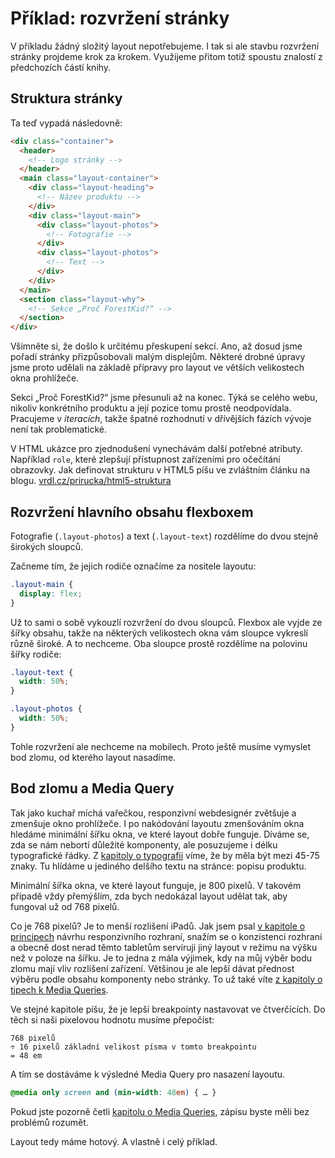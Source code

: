 # Příklad: rozvržení stránky

V příkladu žádný složitý layout nepotřebujeme. I tak si ale stavbu rozvržení stránky projdeme krok za krokem. Využijeme přitom totiž spoustu znalostí z předchozích částí knihy.

## Struktura stránky

Ta teď vypadá následovně:

```html
<div class="container">
  <header>
    <!-- Logo stránky -->
  </header>
  <main class="layout-container">
    <div class="layout-heading">
      <!-- Název produktu -->
    </div>
    <div class="layout-main">
      <div class="layout-photos">
        <!-- Fotografie -->
      </div>      
      <div class="layout-photos">
        <!-- Text -->
      </div>            
    </div>      
  </main>
  <section class="layout-why">
    <!-- Sekce „Proč ForestKid?“ -->
  </section>    
</div>
```

Všimněte si, že došlo k určitému přeskupení sekcí. Ano, až dosud jsme pořadí stránky přizpůsobovali malým displejům. Některé drobné úpravy jsme proto udělali na základě přípravy pro layout ve větších velikostech okna prohlížeče.

Sekci „Proč ForestKid?“ jsme přesunuli až na konec. Týká se celého webu, nikoliv konkrétního produktu a její pozice tomu prostě neodpovídala. Pracujeme v *iteracích*, takže špatné rozhodnutí v dřívějších fázích vývoje není tak problematické. 

V HTML ukázce pro zjednodušení vynechávám další potřebné atributy. Například `role`, které zlepšují přístupnost zařízeními pro očečítání obrazovky. Jak definovat strukturu v HTML5 píšu ve zvláštním článku na blogu. [vrdl.cz/prirucka/html5-struktura](http://www.vzhurudolu.cz/prirucka/html5-struktura)

## Rozvržení hlavního obsahu flexboxem

Fotografie (`.layout-photos`) a text (`.layout-text`) rozdělíme do dvou stejně širokých sloupců.

Začneme tím, že jejich rodiče označíme za nositele layoutu:

```css
.layout-main {
  display: flex;
}
```
Už to sami o sobě vykouzlí rozvržení do dvou sloupců. Flexbox ale vyjde ze šířky obsahu, takže na některých velikostech okna vám sloupce vykreslí různě široké. A to nechceme. Oba sloupce prostě rozdělíme na polovinu šířky rodiče:

```css
.layout-text {
  width: 50%;
}

.layout-photos {
  width: 50%;
}
```

Tohle rozvržení ale nechceme na mobilech. Proto ještě musíme vymyslet bod zlomu, od kterého layout nasadíme.

## Bod zlomu a Media Query

Tak jako kuchař míchá vařečkou, responzivní webdesignér zvětšuje a zmenšuje okno prohlížeče.  I po nakódování layoutu zmenšováním okna hledáme  minimální šířku okna, ve které layout dobře funguje. Díváme se, zda se nám nebortí důležité komponenty, ale posuzujeme i délku typografické řádky. Z [kapitoly o typografii](typografie.md) víme, že by měla být mezi 45-75 znaky. Tu hlídáme u jediného delšího textu na stránce: popisu produktu.

Minimální šířka okna, ve které layout funguje, je 800 pixelů. V takovém případě vždy přemýšlím, zda bych nedokázal layout udělat tak, aby fungoval už od 768 pixelů. 

Co je 768 pixelů? Je to menší rozlišení iPadů. Jak jsem psal [v kapitole o principech](4-principy-ui.md) návrhu responzivního rozhraní, snažím se o konzistenci rozhraní a obecně dost nerad těmto tabletům servíruji jiný layout v režimu na výšku než v poloze na šířku. Je to jedna z mála výjimek, kdy na můj výběr bodu zlomu mají vliv rozlišení zařízení. Většinou je ale lepší dávat přednost výběru podle obsahu komponenty nebo stránky. To už také víte [z kapitoly o tipech k Media Queries](media-queries-tipy.md).

Ve stejné kapitole píšu, že je lepší breakpointy nastavovat ve čtverčících. Do těch si naši pixelovou hodnotu musíme přepočíst:

```
768 pixelů 
÷ 16 pixelů základní velikost písma v tomto breakpointu
= 48 em
```

A tím se dostáváme k výsledné Media Query pro nasazení layoutu.

```css
@media only screen and (min-width: 48em) { … }
```

Pokud jste pozorně četli [kapitolu o Media Queries](css3-media-queries.md), zápisu byste měli bez problémů rozumět.

Layout tedy máme hotový. A vlastně i celý příklad.
